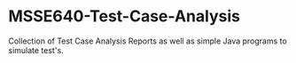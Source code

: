 # MSSE640-Test-Case-Analysis
Collection of Test Case Analysis Reports as well as simple Java programs to simulate test's.
